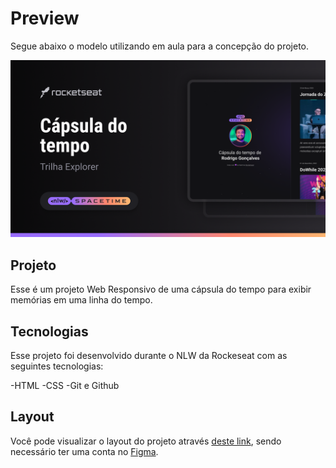 <p align="center">
  <h1>Preview</h1>
  <p>Segue abaixo o modelo utilizando em aula para a concepção do projeto.</p>
  <img src=".github/preview.png" alt=" Demonstração do Projeto" widht="100%" />

  ## Projeto
  Esse é um projeto Web Responsivo de uma cápsula do tempo para exibir memórias em uma linha do tempo.

  ## Tecnologias
  Esse projeto foi desenvolvido durante o NLW da Rockeseat com as seguintes tecnologias:

  -HTML
  -CSS
  -Git e Github

  ## Layout
  Você pode visualizar o layout do projeto através [deste link](https://www.figma.com/file/lxAuDHKlTMOZdbZnEM91MG/C%C3%A1psula-do-tempo-%E2%80%A2-Trilha-Explorer-(Community)?type=design&node-id=306%3A84&t=Kr4IFJKsyFPlhoc6-1),
  sendo necessário ter uma conta no [Figma](https://www.figma.com).
</p>